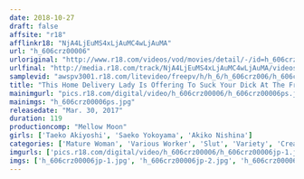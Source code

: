 ```yaml
---
date: 2018-10-27
draft: false
affsite: "r18"
afflinkr18: "NjA4LjEuMS4xLjAuMC4wLjAuMA"
url: "h_606crz00006"
urloriginal: "http://www.r18.com/videos/vod/movies/detail/-/id=h_606crz00006"
urlfinal: "http://media.r18.com/track/NjA4LjEuMS4xLjAuMC4wLjAuMA/videos/vod/movies/detail/-/id=h_606crz00006"
samplevid: "awspv3001.r18.com/litevideo/freepv/h/h_6/h_606crz006/h_606crz006_dmb_w.mp4"
title: "This Home Delivery Lady Is Offering To Suck Your Dick At The Front Door"
mainimgurl: "pics.r18.com/digital/video/h_606crz00006/h_606crz00006ps.jpg"
mainimgs: "h_606crz00006ps.jpg"
releasedate: "Mar. 30, 2017"
duration: 119
productioncomp: "Mellow Moon"
girls: ['Taeko Akiyoshi', 'Saeko Yokoyama', 'Akiko Nishina']
categories: ['Mature Woman', 'Various Worker', 'Slut', 'Variety', 'Creampie', 'Hi-Def']
imgurls: ['pics.r18.com/digital/video/h_606crz00006/h_606crz00006jp-1.jpg', 'pics.r18.com/digital/video/h_606crz00006/h_606crz00006jp-2.jpg', 'pics.r18.com/digital/video/h_606crz00006/h_606crz00006jp-3.jpg', 'pics.r18.com/digital/video/h_606crz00006/h_606crz00006jp-4.jpg', 'pics.r18.com/digital/video/h_606crz00006/h_606crz00006jp-5.jpg', 'pics.r18.com/digital/video/h_606crz00006/h_606crz00006jp-6.jpg', 'pics.r18.com/digital/video/h_606crz00006/h_606crz00006jp-7.jpg', 'pics.r18.com/digital/video/h_606crz00006/h_606crz00006jp-8.jpg', 'pics.r18.com/digital/video/h_606crz00006/h_606crz00006jp-9.jpg', 'pics.r18.com/digital/video/h_606crz00006/h_606crz00006jp-10.jpg', 'pics.r18.com/digital/video/h_606crz00006/h_606crz00006jp-11.jpg', 'pics.r18.com/digital/video/h_606crz00006/h_606crz00006jp-12.jpg', 'pics.r18.com/digital/video/h_606crz00006/h_606crz00006jp-13.jpg', 'pics.r18.com/digital/video/h_606crz00006/h_606crz00006jp-14.jpg', 'pics.r18.com/digital/video/h_606crz00006/h_606crz00006jp-15.jpg', 'pics.r18.com/digital/video/h_606crz00006/h_606crz00006jp-16.jpg', 'pics.r18.com/digital/video/h_606crz00006/h_606crz00006jp-17.jpg', 'pics.r18.com/digital/video/h_606crz00006/h_606crz00006jp-18.jpg', 'pics.r18.com/digital/video/h_606crz00006/h_606crz00006jp-19.jpg', 'pics.r18.com/digital/video/h_606crz00006/h_606crz00006jp-20.jpg']
imgs: ['h_606crz00006jp-1.jpg', 'h_606crz00006jp-2.jpg', 'h_606crz00006jp-3.jpg', 'h_606crz00006jp-4.jpg', 'h_606crz00006jp-5.jpg', 'h_606crz00006jp-6.jpg', 'h_606crz00006jp-7.jpg', 'h_606crz00006jp-8.jpg', 'h_606crz00006jp-9.jpg', 'h_606crz00006jp-10.jpg', 'h_606crz00006jp-11.jpg', 'h_606crz00006jp-12.jpg', 'h_606crz00006jp-13.jpg', 'h_606crz00006jp-14.jpg', 'h_606crz00006jp-15.jpg', 'h_606crz00006jp-16.jpg', 'h_606crz00006jp-17.jpg', 'h_606crz00006jp-18.jpg', 'h_606crz00006jp-19.jpg', 'h_606crz00006jp-20.jpg']
---
```

